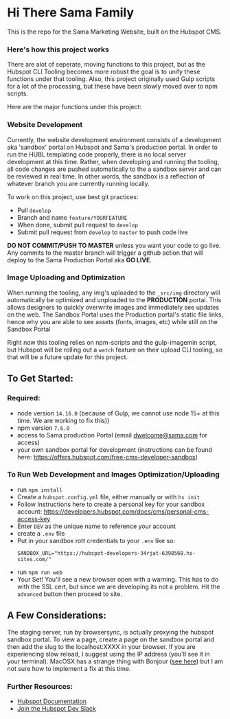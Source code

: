 # **Hi There Sama Family**

This is the repo for the Sama Marketing Website, built on the Hubspot CMS.

### **Here's how this project works**

There are alot of seperate, moving functions to this project, but as the Hubspot CLI Tooling becomes more robust the goal is to unify these functions under that tooling. Also, this project originally used Gulp scripts for a lot of the processing, but these have been slowly moved over to npm scripts.

Here are the major functions under this project:

### **Website Development**

Currently, the website development environment consists of a development aka 'sandbox' portal on Hubspot and Sama's production portal. In order to run the HUBL templating code properly, there is no local server development at this time. Rather, when developing and running the tooling, all code changes are pushed automatically to the a sandbox server and can be reviewed in real time. In other words, the sandbox is a reflection of whatever branch you are currently running locally.

To work on this project, use best git practices: 
* Pull `develop`
* Branch and name `feature/YOURFEATURE`
* When done, submit pull request to `develop`
* Submit pull request from `develop` to `master` to push code live

**DO NOT COMMIT/PUSH TO MASTER** unless you want your code to go live. Any commits to the master branch will trigger a github action that will deploy to the Sama Production Portal aka **GO LIVE**.

### **Image Uploading and Optimization**

When running the tooling, any img's uploaded to the `_src/img` directory will automatically be optimized and unploaded to the **PRODUCTION** portal. This allows designers to quickly overwrite images and immediately see updates on the web. The Sandbox Portal uses the Production portal's static file links, hence why you are able to see assets (fonts, images, etc) while still on the Sandbox Portal

Right now this tooling relies on npm-scripts and the gulp-imagemin script, but Hubspot will be rolling out a `watch` feature on their upload CLI tooling, so that will be a future update for this project.

## **To Get Started:**

### Required:
* node version `14.16.0` (because of Gulp, we cannot use node 15+ at this time. We are working to fix this))
* npm version `7.6.0`
* access to Sama production Portal (email dwelcome@sama.com for access)
* your own sandbox portal for development (instructions can be found here: https://offers.hubspot.com/free-cms-developer-sandbox)

### To Run Web Development and Images Optimization/Uploading

* run `npm install`
* Create a `hubspot.config.yml` file, either manually or with `hs init`
* Follow Instructions here to create a personal key for your sandbox account: https://developers.hubspot.com/docs/cms/personal-cms-access-key
* Enter `DEV` as the unique name to reference your account
* create a `.env` file
* Put in your sandbox rott credentials to your `.env` like so:
    ```
    SANDBOX_URL="https://hubspot-developers-34rjat-6398568.hs-sites.com/"
    ```
* run `npm run web`
* Your Set! You'll see a new browser open with a warning. This has to do with the SSL cert, but since we are developing its not a problem. Hit the `advanced` button then proceed to site.

## **A Few Considerations:**

The staging server, run by browsersync, is actually proxying the hubspot sandbox portal. To view a page, create a page on the sandbox portal and then add the slug to the localhost:XXXX in your browser. If you are experiencing slow reload, I suggest using the IP address (you'll see it in your terminal). MacOSX has a strange thing with Bonjour (<a href="https://stackoverflow.com/questions/24807786/browsersync-extremely-slow">see here</a>) but I am not sure how to implement a fix at this time.



### Further Resources:

* <a href="https://designers.hubspot.com/docs?_ga=2.52381166.650833058.1588003746-332362308.1582046786">Hubspot Documentation</a>
* <a href="https://designers.hubspot.com/slack">Join the Hubspot Dev Slack</a>



